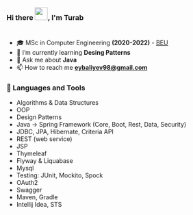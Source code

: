###  Hi there <img src="https://raw.githubusercontent.com/MartinHeinz/MartinHeinz/master/wave.gif" width="30">, I'm Turab
#
- 🎓 MSc in Computer Engineering **(2020-2022)** - [BEU](https://beu.edu.az/en)
- 🌱 I’m currently learning **Desing Patterns**
- 💬 Ask me about **Java**
- 📫 How to reach me **eybaliyev98@gmail.com**

### 🚀 Languages and Tools
- Algorithms & Data Structures
- OOP
- Design Patterns
- Java -> Spring Framework (Core, Boot, Rest, Data, Security)
- JDBC, JPA, Hibernate, Criteria API
- REST (web service)
- JSP
- Thymeleaf
- Flyway & Liquabase
- Mysql
- Testing: JUnit, Mockito, Spock
- OAuth2
- Swagger
- Maven, Gradle
- Intellij Idea, STS


